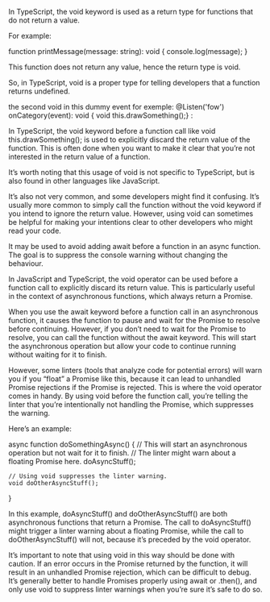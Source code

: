 

In TypeScript, the void keyword is used as a return type for functions that do not return a value.

For example:

function printMessage(message: string): void {
    console.log(message);
}

This function does not return any value, hence the return type is void.

So, in TypeScript, void is a proper type for telling developers that a function returns undefined.

the second void in this dummy event for exemple: 
@Listen('fow') onCategory(event): void { void this.drawSomething();} :

In TypeScript, the void keyword before a function call like void this.drawSomething(); is used to explicitly discard the return value of the function. This is often done when you want to make it clear that you’re not interested in the return value of a function.

It’s worth noting that this usage of void is not specific to TypeScript, but is also found in other languages like JavaScript.

It’s also not very common, and some developers might find it confusing. It’s usually more common to simply call the function without the void keyword if you intend to ignore the return value. However, using void can sometimes be helpful for making your intentions clear to other developers who might read your code.

It may be used to avoid adding await before a function in an async function. The goal is to suppress the console warning without changing the behaviour.

In JavaScript and TypeScript, the void operator can be used before a function call to explicitly discard its return value. This is particularly useful in the context of asynchronous functions, which always return a Promise.

When you use the await keyword before a function call in an asynchronous function, it causes the function to pause and wait for the Promise to resolve before continuing. However, if you don’t need to wait for the Promise to resolve, you can call the function without the await keyword. This will start the asynchronous operation but allow your code to continue running without waiting for it to finish.

However, some linters (tools that analyze code for potential errors) will warn you if you “float” a Promise like this, because it can lead to unhandled Promise rejections if the Promise is rejected. This is where the void operator comes in handy. By using void before the function call, you’re telling the linter that you’re intentionally not handling the Promise, which suppresses the warning.

Here’s an example:

async function doSomethingAsync() {
    // This will start an asynchronous operation but not wait for it to finish.
    // The linter might warn about a floating Promise here.
    doAsyncStuff();
    
    // Using void suppresses the linter warning.
    void doOtherAsyncStuff();
}

In this example, doAsyncStuff() and doOtherAsyncStuff() are both asynchronous functions that return a Promise. The call to doAsyncStuff() might trigger a linter warning about a floating Promise, while the call to doOtherAsyncStuff() will not, because it’s preceded by the void operator.

It’s important to note that using void in this way should be done with caution. If an error occurs in the Promise returned by the function, it will result in an unhandled Promise rejection, which can be difficult to debug. It’s generally better to handle Promises properly using await or .then(), and only use void to suppress linter warnings when you’re sure it’s safe to do so.